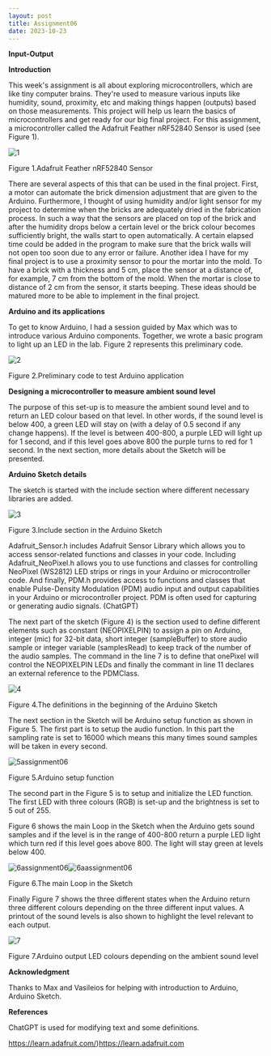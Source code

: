 ```yaml
---
layout: post
title: Assignment06
date: 2023-10-23
---
```



**Input-Output**



**Introduction**

This week's assignment is all about exploring microcontrollers, which are like tiny computer brains. They're used to measure various inputs like humidity, sound, proximity, etc and making things happen (outputs) based on those measurements. This project will help us learn the basics of microcontrollers and get ready for our big final project. For this assignment, a microcontroller called the Adafruit Feather nRF52840 Sensor is used (see Figure 1).

![1](1.jpg)

Figure 1.Adafruit Feather nRF52840 Sensor



There are several aspects of this that can be used in the final project. First, a motor can automate the brick dimension adjustment that are given to the Arduino. Furthermore, I thought of using humidity and/or light sensor for my project to determine when the bricks are adequately dried in the fabrication process. In such a way that the sensors are placed on top of the brick and after the humidity drops below a certain level or the brick colour becomes sufficiently bright, the walls start to open automatically. A certain elapsed time could be added in the program to make sure that the brick walls will not open too soon due to any error or failure.
Another idea I have for my final project is to use a proximity sensor to pour the mortar into the mold. To have a brick with a thickness and 5 cm, place the sensor at a distance of, for example, 7 cm from the bottom of the mold. When the mortar is close to distance of 2 cm from the sensor, it starts beeping.
These ideas should be matured more to be able to implement in the final project.



**Arduino and its applications**

To get to know Arduino, I had a session guided by Max which was to introduce various Arduino components. Together, we wrote a basic program to light up an LED in the lab. Figure 2 represents this preliminary code.

![2](2.jpg)

Figure 2.Preliminary code to test Arduino application



**Designing a microcontroller to measure ambient sound level**

The purpose of this set-up is to measure the ambient sound level and to return an LED colour based on that level. In other words, if the sound level is below 400, a green LED will stay on (with a delay of 0.5 second if any change happens). If the level is between 400-800, a purple LED will light up for 1 second, and if this level goes above 800 the purple turns to red for 1 second. In the next section, more details about the Sketch will be presented.


**Arduino Sketch details**

The sketch is started with the include section where different necessary libraries are added.


![3](3.jpg)

Figure 3.Include section in the Arduino Sketch


Adafruit_Sensor.h includes Adafruit Sensor Library which allows you to access sensor-related functions and classes in your code. Including Adafruit_NeoPixel.h allows you to use functions and classes for controlling NeoPixel (WS2812) LED strips or rings in your Arduino or microcontroller code. And finally, PDM.h provides access to functions and classes that enable Pulse-Density Modulation (PDM) audio input and output capabilities in your Arduino or microcontroller project. PDM is often used for capturing or generating audio signals. (ChatGPT)

The next part of the sketch (Figure 4) is the section used to define different elements such as constant (NEOPIXELPIN) to assign a pin on Arduino, integer (mic) for 32-bit data, short integer (sampleBuffer) to store audio sample or integer variable (samplesRead) to keep track of the number of the audio samples. The command in the line 7 is to define that onePixel will control the NEOPIXELPIN LEDs and finally the commant in line 11 declares an external reference to the PDMClass.

![4](4.jpg)

Figure 4.The definitions in the beginning of the Arduino Sketch


The next section in the Sketch will be Arduino setup function as shown in Figure 5. The first part is to setup the audio function. In this part the sampling rate is set to 16000 which means this many times sound samples will be taken in every second. 

![5assignment06](5assignment06.jpg)

Figure 5.Arduino setup function



The second part in the Figure 5 is to setup and initialize the LED function. The first LED with three colours (RGB) is set-up and the brightness is set to 5 out of 255.

Figure 6 shows the main Loop in the Sketch when the Arduino gets sound samples and if the level is in the range of 400-800 return a purple LED light which turn red if this level goes above 800. The light will stay green at levels below 400.

![6assignment06](6assignment06.jpg)![6aassignment06](6aassignment06.jpg)

Figure 6.The main Loop in the Sketch


Finally Figure 7 shows the three different states when the Arduino return three different colours depending on the three different input values. A printout of the sound levels is also shown to highlight the level relevant to each output.

![7](7.jpg)

Figure 7.Arduino output LED colours depending on the ambient sound level


**Acknowledgment**


Thanks to Max and Vasileios for helping with introduction to Arduino, Arduino Sketch.


**References**


ChatGPT is used for modifying text and some definitions.

https://learn.adafruit.com/)https://learn.adafruit.com


